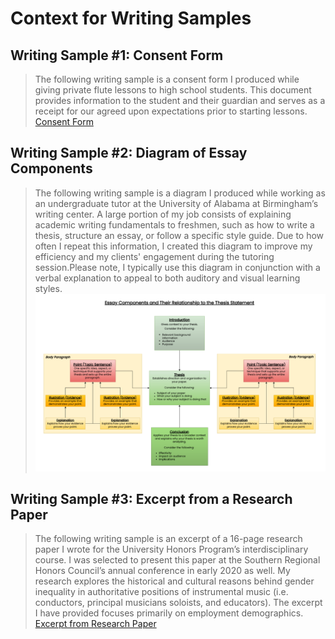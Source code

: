 # Context for Writing Samples

## Writing Sample #1: Consent Form
> The following writing sample is a consent form I produced while giving private flute lessons to high school students. This document provides information to the student and their guardian and serves as a receipt for our agreed upon expectations prior to starting lessons.
[Consent Form](ConsentForm.pdf)

## Writing Sample #2: Diagram of Essay Components
> The following writing sample is a diagram I produced while working as an undergraduate tutor at the University of Alabama at Birmingham’s writing center. A large portion of my job consists of explaining academic writing fundamentals to freshmen, such as how to write a thesis, structure an essay, or follow a specific style guide. Due to how often I repeat this information, I created this diagram to improve my efficiency and my clients' engagement during the tutoring session.Please note, I typically use this diagram in conjunction with a verbal explanation to appeal to both auditory and visual learning styles.
![Diagram of Essay Components](EssayStructureDiagram.PNG)

## Writing Sample #3: Excerpt from a Research Paper
> The following writing sample is an excerpt of a 16-page research paper I wrote for the University Honors Program’s interdisciplinary course. I was selected to present this paper at the Southern Regional Honors Council’s annual conference in early 2020 as well. My research explores the historical and cultural reasons behind gender inequality in authoritative positions of instrumental music (i.e. conductors, principal musicians soloists, and educators). The excerpt I have provided focuses primarily on employment demographics.
[Excerpt from Research Paper](ResearchPaperExcerpt.pdf)